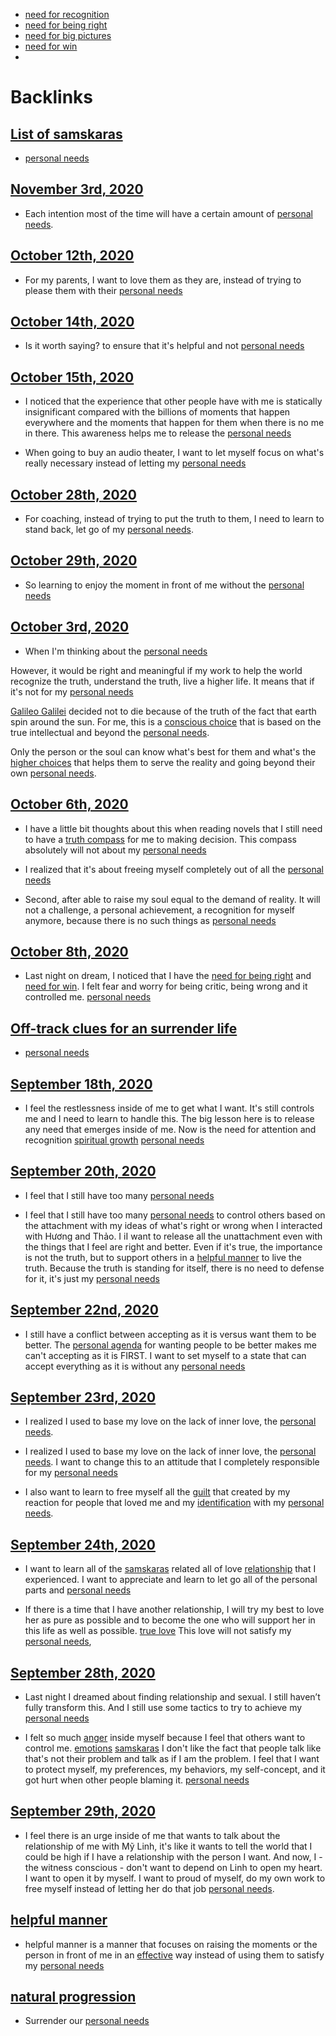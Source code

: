 - [need for recognition](<need for recognition.md>)
- [need for being right](<need for being right.md>)
- [need for big pictures](<need for big pictures.md>)
- [need for win](<need for win.md>)
- 

# Backlinks
## [List of samskaras](<List of samskaras.md>)
- [personal needs](<personal needs.md>)

## [November 3rd, 2020](<November 3rd, 2020.md>)
- Each intention most of the time will have a certain amount of [personal needs](<personal needs.md>).

## [October 12th, 2020](<October 12th, 2020.md>)
- For my parents, I want to love them as they are, instead of trying to please them with their [personal needs](<personal needs.md>)

## [October 14th, 2020](<October 14th, 2020.md>)
- Is it worth saying? to ensure that it's helpful and not [personal needs](<personal needs.md>)

## [October 15th, 2020](<October 15th, 2020.md>)
- I noticed that the experience that other people have with me is statically insignificant compared with the billions of moments that happen everywhere and the moments that happen for them when there is no me in there. This awareness helps me to release the [personal needs](<personal needs.md>)

- When going to buy an audio theater, I want to let myself focus on what's really necessary instead of letting my [personal needs](<personal needs.md>)

## [October 28th, 2020](<October 28th, 2020.md>)
- For coaching, instead of trying to put the truth to them, I need to learn to stand back, let go of my [personal needs](<personal needs.md>).

## [October 29th, 2020](<October 29th, 2020.md>)
- So learning to enjoy the moment in front of me without the [personal needs](<personal needs.md>)

## [October 3rd, 2020](<October 3rd, 2020.md>)
- When I'm thinking about the [personal needs](<personal needs.md>)

However, it would be right and meaningful if my work to help the world recognize the truth, understand the truth, live a higher life. It means that if it's not for my [personal needs](<personal needs.md>)

[Galileo Galilei](<Galileo Galilei.md>) decided not to die because of the truth of the fact that earth spin around the sun. For me, this is a [conscious choice](<conscious choice.md>) that is based on the true intellectual and beyond the [personal needs](<personal needs.md>).

Only the person or the soul can know what's best for them and what's the [higher choices](<higher choices.md>) that helps them to serve the reality and going beyond their own [personal needs](<personal needs.md>).

## [October 6th, 2020](<October 6th, 2020.md>)
- I have a little bit thoughts about this when reading novels that I still need to have a [truth compass](<truth compass.md>) for me to making decision. This compass absolutely will not about my [personal needs](<personal needs.md>)

- I realized that it's about freeing myself completely out of all the [personal needs](<personal needs.md>)

- Second, after able to raise my soul equal to the demand of reality. It will not a challenge, a personal achievement, a recognition for myself anymore, because there is no such things as [personal needs](<personal needs.md>)

## [October 8th, 2020](<October 8th, 2020.md>)
- Last night on dream, I noticed that I have the [need for being right](<need for being right.md>) and [need for win](<need for win.md>). I felt fear and worry for being critic, being wrong and it controlled me. [personal needs](<personal needs.md>)

## [Off-track clues for an surrender life](<Off-track clues for an surrender life.md>)
- [personal needs](<personal needs.md>)

## [September 18th, 2020](<September 18th, 2020.md>)
- I feel the restlessness inside of me to get what I want. It's still controls me and I need to learn to handle this. The big lesson here is to release any need that emerges inside of me. Now is the need for attention and recognition [spiritual growth](<spiritual growth.md>) [personal needs](<personal needs.md>)

## [September 20th, 2020](<September 20th, 2020.md>)
- I feel that I still have too many [personal needs](<personal needs.md>)

- I feel that I still have too many [personal needs](<personal needs.md>) to control others based on the attachment with my ideas of what's right or wrong when I interacted with Hương and Thảo. I iI want to release all the unattachment even with the things that I feel are right and better. Even if it's true, the importance is not the truth, but to support others in a [helpful manner](<helpful manner.md>) to live the truth. Because the truth is standing for itself, there is no need to defense for it, it's just my [personal needs](<personal needs.md>)

## [September 22nd, 2020](<September 22nd, 2020.md>)
- I still have a conflict between accepting as it is versus want them to be better. The [personal agenda](<personal agenda.md>) for wanting people to be better makes me can't accepting as it is FIRST. I want to set myself to a state that can accept everything as it is without any [personal needs](<personal needs.md>)

## [September 23rd, 2020](<September 23rd, 2020.md>)
- I realized I used to base my love on the lack of inner love, the [personal needs](<personal needs.md>).

- I realized I used to base my love on the lack of inner love, the [personal needs](<personal needs.md>). I want to change this to an attitude that I completely responsible for my [personal needs](<personal needs.md>)

- I also want to learn to free myself all the [guilt](<guilt.md>) that created by my reaction for people that loved me and my [identification](<identification.md>) with my [personal needs](<personal needs.md>).

## [September 24th, 2020](<September 24th, 2020.md>)
- I want to learn all of the [samskaras](<samskaras.md>) related all of love [relationship](<relationship.md>) that I experienced. I want to appreciate and learn to let go all of the personal parts and [personal needs](<personal needs.md>)

- If there is a time that I have another relationship, I will try my best to love her as pure as possible and to become the one who will support her in this life as well as possible. [true love](<true love.md>) This love will not satisfy my [personal needs](<personal needs.md>),

## [September 28th, 2020](<September 28th, 2020.md>)
- Last night I dreamed about finding relationship and sexual. I still haven’t fully transform this. And I still use some tactics to try to achieve my [personal needs](<personal needs.md>)

- I felt so much [anger](<anger.md>) inside myself because I feel that others want to control me. [emotions](<emotions.md>) [samskaras](<samskaras.md>) I don't like the fact that people talk like that's not their problem and talk as if I am the problem. I feel that I want to protect myself, my preferences, my behaviors, my self-concept, and it got hurt when other people blaming it. [personal needs](<personal needs.md>)

## [September 29th, 2020](<September 29th, 2020.md>)
- I feel there is an urge inside of me that wants to talk about the relationship of me with Mỹ Linh, it's like it wants to tell the world that I could be high if I have a relationship with the person I want. And now, I - the witness conscious - don't want to depend on Linh to open my heart. I want to open it by myself. I want to proud of myself, do my own work to free myself instead of letting her do that job [personal needs](<personal needs.md>).

## [helpful manner](<helpful manner.md>)
- helpful manner is a manner that focuses on raising the moments or the person in front of me in an [effective](<effective.md>) way instead of using them to satisfy my [personal needs](<personal needs.md>)

## [natural progression](<natural progression.md>)
- Surrender our [personal needs](<personal needs.md>)


